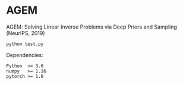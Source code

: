 # AGEM
AGEM: Solving Linear Inverse Problems via Deep Priors and Sampling (NeurIPS, 2019)
```
python test.py
```
Dependencies:
```
Python  >= 3.6
numpy   >= 1.16
pytorch >= 1.0
```
